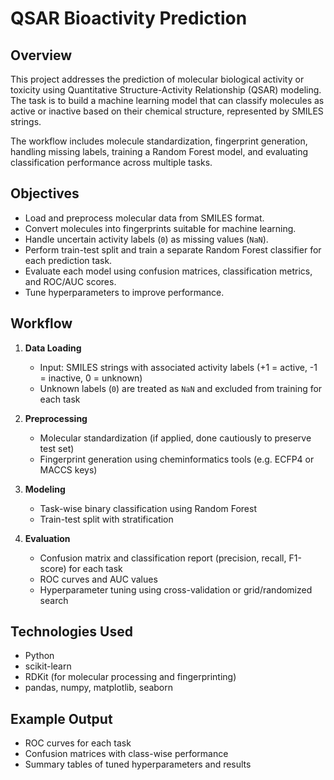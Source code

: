 # QSAR Bioactivity Prediction

## Overview

This project addresses the prediction of molecular biological activity or toxicity using Quantitative Structure-Activity Relationship (QSAR) modeling. The task is to build a machine learning model that can classify molecules as active or inactive based on their chemical structure, represented by SMILES strings.

The workflow includes molecule standardization, fingerprint generation, handling missing labels, training a Random Forest model, and evaluating classification performance across multiple tasks.

## Objectives

- Load and preprocess molecular data from SMILES format.
- Convert molecules into fingerprints suitable for machine learning.
- Handle uncertain activity labels (`0`) as missing values (`NaN`).
- Perform train-test split and train a separate Random Forest classifier for each prediction task.
- Evaluate each model using confusion matrices, classification metrics, and ROC/AUC scores.
- Tune hyperparameters to improve performance.

## Workflow

1. **Data Loading**  
   - Input: SMILES strings with associated activity labels (+1 = active, -1 = inactive, 0 = unknown)  
   - Unknown labels (`0`) are treated as `NaN` and excluded from training for each task

2. **Preprocessing**  
   - Molecular standardization (if applied, done cautiously to preserve test set)  
   - Fingerprint generation using cheminformatics tools (e.g. ECFP4 or MACCS keys)  

3. **Modeling**  
   - Task-wise binary classification using Random Forest  
   - Train-test split with stratification

4. **Evaluation**  
   - Confusion matrix and classification report (precision, recall, F1-score) for each task  
   - ROC curves and AUC values  
   - Hyperparameter tuning using cross-validation or grid/randomized search  

## Technologies Used

- Python  
- scikit-learn  
- RDKit (for molecular processing and fingerprinting)  
- pandas, numpy, matplotlib, seaborn  

## Example Output

- ROC curves for each task  
- Confusion matrices with class-wise performance  
- Summary tables of tuned hyperparameters and results  


